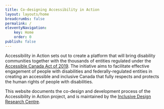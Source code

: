 ```yaml
---
title: Co-designing Accessibility in Action
layout: layouts/home
breadcrumbs: false
permalink: /
eleventyNavigation:
    key: Home
    order: 0
publish: false
---
```

Accessibility in Action sets out to create a platform that will bring disability communities together with the
thousands of entities regulated under the [Accessible Canada Act of
2019](https://www.canada.ca/en/employment-social-development/programs/accessible-canada.html). The initiative aims to
facilitate effective engagement of people with disabilities and federally-regulated entities in creating an accessible
and inclusive Canada that fully respects and protects the human rights of people with disabilities.

This website documents the co-design and development process of the Accessibility in Action project, and is maintained
by the [Inclusive Design Research Centre](https://idrc.ocadu.ca/).
